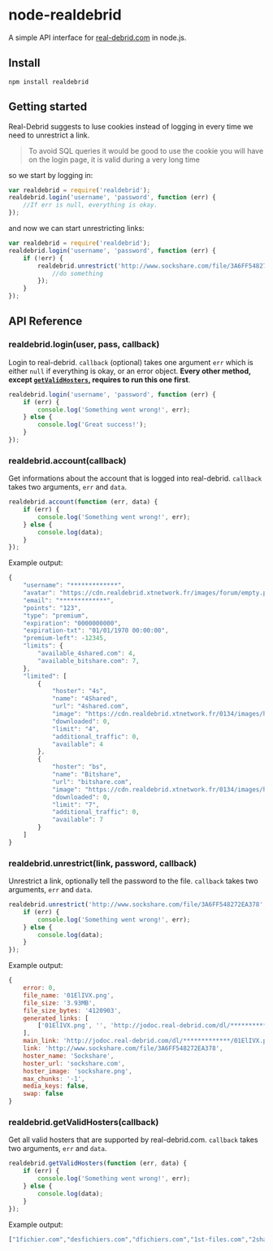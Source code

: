 # node-realdebrid
A simple API interface for [real-debrid.com](https://real-debrid.com/) in node.js.

## Install
    npm install realdebrid


## Getting started
Real-Debrid suggests to luse cookies instead of logging in every time we need to unrestrict a link.
> To avoid SQL queries it would be good to use the cookie you will have on the login page, it is valid during a very long time

so we start by logging in:
```javascript
var realdebrid = require('realdebrid');
realdebrid.login('username', 'password', function (err) {
    //If err is null, everything is okay.
});
```
and now we can start unrestricting links:
```javascript
var realdebrid = require('realdebrid');
realdebrid.login('username', 'password', function (err) {
    if (!err) {
        realdebrid.unrestrict('http://www.sockshare.com/file/3A6FF548272EA378', function (err, data) {
            //do something
        });
    }
});
```


## API Reference
### realdebrid.login(user, pass, callback)
Login to real-debrid. `callback` (optional) takes one argument `err` which is either `null` if everything is okay, or an error object. **Every other method, except [`getValidHosters`](#realdebridgetvalidhosterscallback), requires to run this one first**.
```javascript
realdebrid.login('username', 'password', function (err) {
    if (err) {
        console.log('Something went wrong!', err);
    } else {
        console.log('Great success!');
    }
});
```

### realdebrid.account(callback)
Get informations about the account that is logged into real-debrid. `callback` takes two arguments, `err` and `data`.
```javascript
realdebrid.account(function (err, data) {
    if (err) {
        console.log('Something went wrong!', err);
    } else {
        console.log(data);
    }
});
```
Example output:
```javascript
{
    "username": "*************",
    "avatar": "https://cdn.realdebrid.xtnetwork.fr/images/forum/empty.png",
    "email": "*************",
    "points": "123",
    "type": "premium",
    "expiration": "0000000000",
    "expiration-txt": "01/01/1970 00:00:00",
    "premium-left": -12345,
    "limits": {
        "available_4shared.com": 4,
        "available_bitshare.com": 7,
    },
    "limited": [
        {
            "hoster": "4s",
            "name": "4Shared",
            "url": "4shared.com",
            "image": "https://cdn.realdebrid.xtnetwork.fr/0134/images/hosters/4shared.png",
            "downloaded": 0,
            "limit": "4",
            "additional_traffic": 0,
            "available": 4
        },
        {
            "hoster": "bs",
            "name": "Bitshare",
            "url": "bitshare.com",
            "image": "https://cdn.realdebrid.xtnetwork.fr/0134/images/hosters/bitshare.png",
            "downloaded": 0,
            "limit": "7",
            "additional_traffic": 0,
            "available": 7
        }
    ]
}
```

### realdebrid.unrestrict(link, password, callback)
Unrestrict a link, optionally tell the password to the file. `callback` takes two arguments, `err` and `data`.
```javascript
realdebrid.unrestrict('http://www.sockshare.com/file/3A6FF548272EA378', function (err, data) {
    if (err) {
        console.log('Something went wrong!', err);
    } else {
        console.log(data);
    }
});
```
Example output:
```javascript
{ 
    error: 0,
    file_name: '01ElIVX.png',
    file_size: '3.93MB',
    file_size_bytes: '4120903',
    generated_links: [
        ['01ElIVX.png', '', 'http://jodoc.real-debrid.com/dl/*************/01ElIVX.png']
    ],
    main_link: 'http://jodoc.real-debrid.com/dl/*************/01ElIVX.png',
    link: 'http://www.sockshare.com/file/3A6FF548272EA378',
    hoster_name: 'Sockshare',
    hoster_url: 'sockshare.com',
    hoster_image: 'sockshare.png',
    max_chunks: '-1',
    media_keys: false,
    swap: false
}
```

### realdebrid.getValidHosters(callback)
Get all valid hosters that are supported by real-debrid.com. `callback` takes two arguments, `err` and `data`.
```javascript
realdebrid.getValidHosters(function (err, data) {
    if (err) {
        console.log('Something went wrong!', err);
    } else {
        console.log(data);
    }
});
```
Example output:
```javascript
["1fichier.com","desfichiers.com","dfichiers.com","1st-files.com","2shared.com","4shared.com","allmyvideos.net","asfile.com","bayfiles.com","beststreams.net","bitshare.com","canalplus.fr","catshare.net","cbs.com","crocko.com","cwtv.com","datafile.com","datafilehost.com","datei.to","ddlstorage.com","depfile.com","i-filez.com","divxstage.eu","dizzcloud.com","dl.free.fr","easybytez.com","extmatrix.com","filecloud.io","filefactory.com","fileflyer.com","filemonkey.in","fileom.com","fileover.net","fileparadox.in","filepost.com","filerio.com","filesabc.com","filesflash.com","filesflash.net","filesmonster.com","fileswap.com","putlocker.com","firedrive.com","freakshare.net","gigapeta.com","gigasize.com","gulfup.com","hugefiles.net","hulkshare.com","hulu.com","jumbofiles.com","junocloud.me","keep2share.cc","k2s.cc","keep2s.cc","k2share.cc","letitbit.net","load.to","luckyshare.net","mediafire.com","mega.co.nz","megashares.com","mixturevideo.com","mixturecloud.com","movshare.net","netload.in","novamov.com","nowdownload.eu","nowdownload.ch","nowdownload.sx","nowdownload.ag","nowdownload.at","nowvideo.eu","nowvideo.ch","nowvideo.sx","nowvideo.ag","nowvideo.at","oboom.com","purevid.com","rapidgator.net","rg.to","rapidshare.com","rarefile.net","redbunker.net","redtube.com","rutube.ru","scribd.com","secureupload.eu","sendspace.com","share-online.biz","shareflare.net","sky.fm","sockshare.com","soundcloud.com","speedyshare.com","lumfile.com","terafile.co","turbobit.net","tusfiles.net","ulozto.net","ultramegabit.com","unibytes.com","uploadable.ch","uploadc.com","uploaded.to","uploaded.net","ul.to","uploadhero.co","uploadhero.com","uploading.com","uploadlux.com","upstore.net","uptobox.com","userporn.com","veevr.com","vimeo.com","vip-file.com","wat.tv","youporn.com","youtube.com","yunfile.com","zippyshare.com"]
```